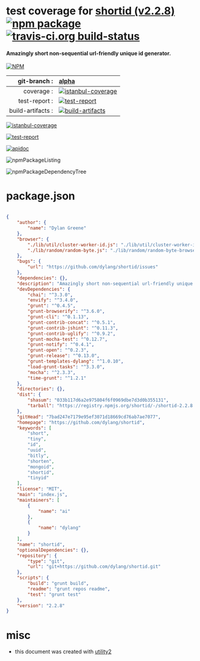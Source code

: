 # test coverage for  [shortid (v2.2.8)](https://github.com/dylang/shortid)  [![npm package](https://img.shields.io/npm/v/npmtest-shortid.svg?style=flat-square)](https://www.npmjs.org/package/npmtest-shortid) [![travis-ci.org build-status](https://api.travis-ci.org/npmtest/node-npmtest-shortid.svg)](https://travis-ci.org/npmtest/node-npmtest-shortid)
#### Amazingly short non-sequential url-friendly unique id generator.

[![NPM](https://nodei.co/npm/shortid.png?downloads=true&downloadRank=true&stars=true)](https://www.npmjs.com/package/shortid)

| git-branch : | [alpha](https://github.com/npmtest/node-npmtest-shortid/tree/alpha)|
|--:|:--|
| coverage : | [![istanbul-coverage](https://npmtest.github.io/node-npmtest-shortid/build/coverage.badge.svg)](https://npmtest.github.io/node-npmtest-shortid/build/coverage.html/index.html)|
| test-report : | [![test-report](https://npmtest.github.io/node-npmtest-shortid/build/test-report.badge.svg)](https://npmtest.github.io/node-npmtest-shortid/build/test-report.html)|
| build-artifacts : | [![build-artifacts](https://npmtest.github.io/node-npmtest-shortid/glyphicons_144_folder_open.png)](https://github.com/npmtest/node-npmtest-shortid/tree/gh-pages/build)|

[![istanbul-coverage](https://npmtest.github.io/node-npmtest-shortid/build/screenCapture.buildCi.browser.%252Ftmp%252Fbuild%252Fcoverage.lib.html.png)](https://npmtest.github.io/node-npmtest-shortid/build/coverage.html/index.html)

[![test-report](https://npmtest.github.io/node-npmtest-shortid/build/screenCapture.buildCi.browser.%252Ftmp%252Fbuild%252Ftest-report.html.png)](https://npmtest.github.io/node-npmtest-shortid/build/test-report.html)

[![apidoc](https://npmdoc.github.io/node-npmdoc-shortid/build/screenCapture.buildCi.browser.%252Ftmp%252Fbuild%252Fapidoc.html.png)](https://npmdoc.github.io/node-npmdoc-shortid/build/apidoc.html)

![npmPackageListing](https://npmtest.github.io/node-npmtest-shortid/build/screenCapture.npmPackageListing.svg)

![npmPackageDependencyTree](https://npmtest.github.io/node-npmtest-shortid/build/screenCapture.npmPackageDependencyTree.svg)



# package.json

```json

{
    "author": {
        "name": "Dylan Greene"
    },
    "browser": {
        "./lib/util/cluster-worker-id.js": "./lib/util/cluster-worker-id-browser.js",
        "./lib/random/random-byte.js": "./lib/random/random-byte-browser.js"
    },
    "bugs": {
        "url": "https://github.com/dylang/shortid/issues"
    },
    "dependencies": {},
    "description": "Amazingly short non-sequential url-friendly unique id generator.",
    "devDependencies": {
        "chai": "^3.3.0",
        "envify": "^3.4.0",
        "grunt": "^0.4.5",
        "grunt-browserify": "^3.6.0",
        "grunt-cli": "^0.1.13",
        "grunt-contrib-concat": "^0.5.1",
        "grunt-contrib-jshint": "^0.11.3",
        "grunt-contrib-uglify": "^0.9.2",
        "grunt-mocha-test": "^0.12.7",
        "grunt-notify": "^0.4.1",
        "grunt-open": "^0.2.3",
        "grunt-release": "^0.13.0",
        "grunt-templates-dylang": "^1.0.10",
        "load-grunt-tasks": "^3.3.0",
        "mocha": "^2.3.3",
        "time-grunt": "^1.2.1"
    },
    "directories": {},
    "dist": {
        "shasum": "033b117d6a2e975804f6f0969dbe7d3d0b355131",
        "tarball": "https://registry.npmjs.org/shortid/-/shortid-2.2.8.tgz"
    },
    "gitHead": "7bad247e7179e95ef3071d18669cd76ab7ae7077",
    "homepage": "https://github.com/dylang/shortid",
    "keywords": [
        "short",
        "tiny",
        "id",
        "uuid",
        "bitly",
        "shorten",
        "mongoid",
        "shortid",
        "tinyid"
    ],
    "license": "MIT",
    "main": "index.js",
    "maintainers": [
        {
            "name": "ai"
        },
        {
            "name": "dylang"
        }
    ],
    "name": "shortid",
    "optionalDependencies": {},
    "repository": {
        "type": "git",
        "url": "git+https://github.com/dylang/shortid.git"
    },
    "scripts": {
        "build": "grunt build",
        "readme": "grunt repos readme",
        "test": "grunt test"
    },
    "version": "2.2.8"
}
```



# misc
- this document was created with [utility2](https://github.com/kaizhu256/node-utility2)
